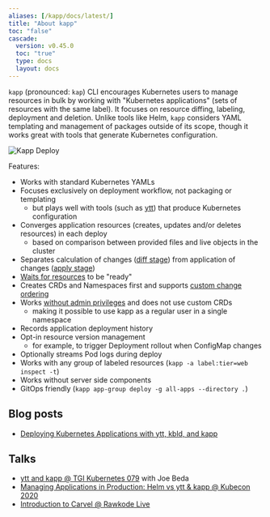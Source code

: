 ```yaml
---
aliases: [/kapp/docs/latest/]
title: "About kapp"
toc: "false"
cascade:
  version: v0.45.0
  toc: "true"
  type: docs
  layout: docs
---
```


`kapp` (pronounced: `kap`) CLI encourages Kubernetes users to manage resources in bulk by working with "Kubernetes applications" (sets of resources with the same label). It focuses on resource diffing, labeling, deployment and deletion. Unlike tools like Helm, `kapp` considers YAML templating and management of packages outside of its scope, though it works great with tools that generate Kubernetes configuration.

![Kapp Deploy](/images/kapp/kapp-deploy-screenshot.png)

Features:

- Works with standard Kubernetes YAMLs
- Focuses exclusively on deployment workflow, not packaging or templating
  - but plays well with tools (such as [ytt](/ytt)) that produce Kubernetes configuration
- Converges application resources (creates, updates and/or deletes resources) in each deploy
  - based on comparison between provided files and live objects in the cluster
- Separates calculation of changes ([diff stage](diff.md)) from application of changes ([apply stage](apply.md))
- [Waits for resources](apply-waiting.md) to be "ready"
- Creates CRDs and Namespaces first and supports [custom change ordering](apply-ordering.md)
- Works [without admin privileges](rbac.md) and does not use custom CRDs
  - making it possible to use kapp as a regular user in a single namespace
- Records application deployment history
- Opt-in resource version management
  - for example, to trigger Deployment rollout when ConfigMap changes
- Optionally streams Pod logs during deploy
- Works with any group of labeled resources (`kapp -a label:tier=web inspect -t`)
- Works without server side components
- GitOps friendly (`kapp app-group deploy -g all-apps --directory .`)

## Blog posts

- [Deploying Kubernetes Applications with ytt, kbld, and kapp](/blog/deploying-apps-with-ytt-kbld-kapp)

## Talks

- [ytt and kapp @ TGI Kubernetes 079](https://www.youtube.com/watch?v=CSglwNTQiYg) with Joe Beda
- [Managing Applications in Production: Helm vs ytt & kapp @ Kubecon 2020](https://www.youtube.com/watch?v=WJw1MDFMVuk)
- [Introduction to Carvel @ Rawkode Live](https://www.youtube.com/watch?v=LBCmMTofNxw)
